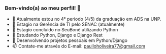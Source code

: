 ### Bem-vindo(a) ao meu perfil! 👋


- 🔭 Atualmente estou no 4° período (4/5) da graduação em ADS na UNP.
- 🌱 Estagio na Gerência de TI pelo SENAC (atualmente)
- 👯 Estagio concluido no SeuBoné utilizando Python
- 🤔 Estudando Python, Django e Django Rest
- 💬 Desenvolvendo projetos pessoais em Python/Django
- 📫 Contate-me através do E-mail: paulloholiveira77@gmail.com


